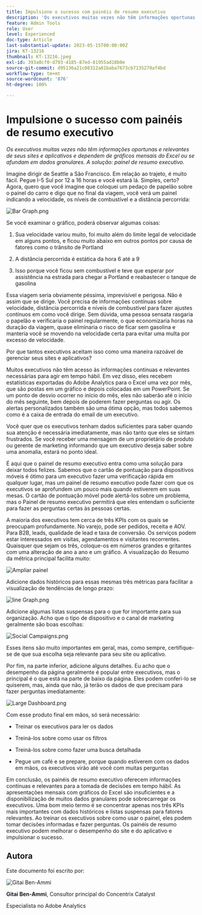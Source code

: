 ```yaml
---
title: Impulsione o sucesso com painéis de resumo executivo
description: 'Os executivos muitas vezes não têm informações oportunas e relevantes de seus sites e aplicativos e dependem de gráficos mensais do Excel ou se afundam em dados granulares. A solução: painel de resumo executivo.'
feature: Admin Tools
role: User
level: Experienced
doc-type: Article
last-substantial-update: 2023-05-15T00:00:00Z
jira: KT-13216
thumbnail: KT-13216.jpeg
exl-id: 393a0cf0-d793-4185-87ed-81955ad10b0e
source-git-commit: d95136a21c08312a81baba7673cb7135270af4bd
workflow-type: tm+mt
source-wordcount: '876'
ht-degree: 100%

---
```


# Impulsione o sucesso com painéis de resumo executivo

_Os executivos muitas vezes não têm informações oportunas e relevantes de seus sites e aplicativos e dependem de gráficos mensais do Excel ou se afundam em dados granulares. A solução: painel de resumo executivo._

Imagine dirigir de Seattle a São Francisco. Em relação ao trajeto, é muito fácil. Pegue I-5 Sul por 12 a 16 horas e você estará lá. Simples, certo? Agora, quero que você imagine que coloquei um pedaço de papelão sobre o painel do carro e digo que no final da viagem, você verá um painel indicando a velocidade, os níveis de combustível e a distância percorrida:

![Bar Graph.png](assets/bar-graph.png)

Se você examinar o gráfico, poderá observar algumas coisas:

1. Sua velocidade variou muito, foi muito além do limite legal de velocidade em alguns pontos, e ficou muito abaixo em outros pontos por causa de fatores como o trânsito de Portland

1. A distância percorrida é estática da hora 6 até a 9

1. Isso porque você ficou sem combustível e teve que esperar por assistência na estrada para chegar a Portland e reabastecer o tanque de gasolina

Essa viagem seria obviamente péssima, imprevisível e perigosa. Não é assim que se dirige. Você precisa de informações contínuas sobre velocidade, distância percorrida e níveis de combustível para fazer ajustes contínuos em como você dirige. Sem dúvida, uma pessoa sensata rasgaria o papelão e verificaria o painel regularmente, o que economizaria horas na duração da viagem, quase eliminaria o risco de ficar sem gasolina e manteria você se movendo na velocidade certa para evitar uma multa por excesso de velocidade.

Por que tantos executivos aceitam isso como uma maneira razoável de gerenciar seus sites e aplicativos?

Muitos executivos não têm acesso às informações contínuas e relevantes necessárias para agir em tempo hábil. Em vez disso, eles recebem estatísticas exportadas do Adobe Analytics para o Excel uma vez por mês, que são postas em um gráfico e depois colocadas em um PowerPoint. Se um ponto de desvio ocorrer no início do mês, eles não saberão até o início do mês seguinte, bem depois de poderem fazer perguntas ou agir. Os alertas personalizados também são uma ótima opção, mas todos sabemos como é a caixa de entrada do email de um executivo.

Você quer que os executivos tenham dados suficientes para saber quando sua atenção é necessária imediatamente, mas não tanto que eles se sintam frustrados. Se você receber uma mensagem de um proprietário de produto ou gerente de marketing informando que um executivo deseja saber sobre uma anomalia, estará no ponto ideal.

É aqui que o painel de resumo executivo entra como uma solução para deixar todos felizes. Sabemos que o cartão de pontuação para dispositivos móveis é ótimo para um executivo fazer uma verificação rápida em qualquer lugar, mas um painel de resumo executivo pode fazer com que os executivos se aprofundem um pouco mais quando estiverem em suas mesas. O cartão de pontuação móvel pode alertá-los sobre um problema, mas o Painel de resumo executivo permitirá que eles entendam o suficiente para fazer as perguntas certas às pessoas certas.

A maioria dos executivos tem cerca de três KPIs com os quais se preocupam profundamente. No varejo, pode ser pedidos, receita e AOV. Para B2B, leads, qualidade de lead e taxa de conversão. Os serviços podem estar interessados em visitas, agendamentos e visitantes recorrentes. Quaisquer que sejam os três, coloque-os em números grandes e gritantes com uma alteração de ano a ano e um gráfico. A visualização do Resumo da métrica principal facilita muito:

![Ampliar painel](assets/zoom-in-panel.png)

Adicione dados históricos para essas mesmas três métricas para facilitar a visualização de tendências de longo prazo:

![line Graph.png](assets/line-graph.png)

Adicione algumas listas suspensas para o que for importante para sua organização. Acho que o tipo de dispositivo e o canal de marketing geralmente são boas escolhas:

![Social Campaigns.png](assets/social-campaigns.png)

Esses itens são muito importantes em geral, mas, como sempre, certifique-se de que sua escolha seja relevante para seu site ou aplicativo.

Por fim, na parte inferior, adicione alguns detalhes. Eu acho que o desempenho da página geralmente é popular entre executivos, mas o principal é o que está na parte de baixo da página. Eles podem conferi-lo se quiserem, mas, ainda que não, já terão os dados de que precisam para fazer perguntas imediatamente:

![Large Dashboard.png](assets/large-dashboard.png)

Com esse produto final em mãos, só será necessário:

- Treinar os executivos para ler os dados

- Treiná-los sobre como usar os filtros

- Treiná-los sobre como fazer uma busca detalhada

- Pegue um café e se prepare, porque quando estiverem com os dados em mãos, os executivos virão até você com muitas perguntas

Em conclusão, os painéis de resumo executivo oferecem informações contínuas e relevantes para a tomada de decisões em tempo hábil. As apresentações mensais com gráficos do Excel são insuficientes e a disponibilização de muitos dados granulares pode sobrecarregar os executivos. Uma bom meio termo é se concentrar apenas nos três KPIs mais importantes com dados históricos e listas suspensas para fatores relevantes. Ao treinar
os executivos sobre como usar o painel, eles podem tomar decisões informadas e fazer perguntas. Os painéis de resumo executivo podem melhorar o desempenho do site e do aplicativo e impulsionar o sucesso.

## Autora

Este documento foi escrito por:

![Gitai Ben-Ammi](assets/gitai-ben-ammi.png)

**Gitai Ben-Ammi**, Consultor principal do Concentrix Catalyst

Especialista no Adobe Analytics
